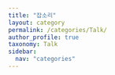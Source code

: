```yaml
---
title: "잡소리"
layout: category
permalink: /categories/Talk/
author_profile: true
taxonomy: Talk
sidebar:
  nav: "categories"
---
```

